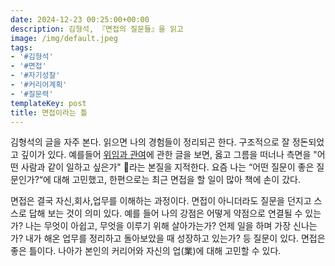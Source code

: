 ```yaml
---
date: 2024-12-23 00:25:00+00:00
description: 김형석, 『면접의 질문들』을 읽고
image: /img/default.jpeg
tags:
- '#김형석'
- '#면접'
- '#자기성찰'
- '#커리어계획'
- '#질문력'
templateKey: post
title: 면접이라는 틀
---
```


김형석의 글을 자주 본다. 읽으면 나의 경험들이 정리되곤 한다. 구조적으로 잘 정돈되었고 깊이가 있다. 예를들어 [위임과 관여](https://www.linkedin.com/posts/divercity_%EC%9C%84%EC%9E%84%EC%9D%84-%ED%95%98%EB%8A%94-%EA%B2%83%EC%9D%B4-%EC%A2%8B%EC%9D%80%EC%A7%80-%EA%B4%80%EC%97%AC%EB%A5%BC-%ED%95%98%EB%8A%94-%EA%B2%83%EC%9D%B4-%EC%A2%8B%EC%9D%80%EC%A7%80-%EA%B3%A0%EB%AF%BC%ED%95%98%EB%8A%94-%EB%A6%AC%EB%8D%94%EA%B0%80-%EB%A7%8E%EB%8B%A4-activity-7270618174646042624-E-FW?utm_source=share&utm_medium=member_desktop)에 관한 글을 보면,  옳고 그름을 떠너나 측면을  "어떤 사람과 같이 일하고 싶은가" 라는 본질을 지적한다. 요즘 나는  “어떤 질문이 좋은 질문인가?“에 대해 고민했고, 한편으로는 최근 면접을 할 일이 많아 책에 손이 갔다.

면접은 결국 자신,회사,업무를 이해하는 과정이다. 면접이 아니더라도 질문을 던지고 스스로 답해 보는 것이 의미 있다. 예를 들어 나의 강점은 어떻게 약점으로 연결될 수 있는가? 나는 무엇이 아쉽고, 무엇을 이루기 위해 살아가는가? 언제 일을 하며 가장 신나는가? 내가 해온 업무를 정리하고 돌아보았을 때 성장하고 있는가? 등 질문이 있다.  면접은 좋은 틀이다. 나아가 본인의 커리어와 자신의 업(業)에 대해 고민할 수 있다.